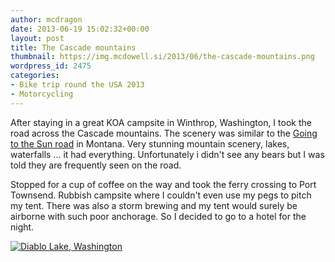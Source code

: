 ```yaml
---
author: mcdragon
date: 2013-06-19 15:02:32+00:00
layout: post
title: The Cascade mountains
thumbnail: https://img.mcdowell.si/2013/06/the-cascade-mountains.png
wordpress_id: 2475
categories:
- Bike trip round the USA 2013
- Motorcycling
---
```


After staying in a great KOA campsite in Winthrop, Washington, I took the road across the Cascade mountains. The scenery was similar to the [Going to the Sun road](https://en.wikipedia.org/wiki/Going-to-the-Sun_Road) in Montana. Very stunning mountain scenery, lakes, waterfalls ... it had everything. Unfortunately i didn't see any bears but I was told they are frequently seen on the road.

Stopped for a cup of coffee on the way and took the ferry crossing to Port Townsend. Rubbish campsite where I couldn't even use my pegs to pitch my tent. There was also a storm brewing and my tent would surely be airborne with such poor anchorage. So I decided to go to a hotel for the night.

[![Diablo Lake, Washington](https://img.mcdowell.si/2013/06/wpid-20130618_0918391-1.jpg "Diablo Lake, Washington - Click to enlarge")](https://img.mcdowell.si/2013/06/wpid-20130618_0918391-1.jpg)

